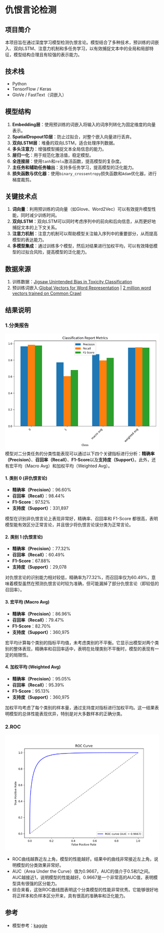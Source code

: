 # 仇恨言论检测

## 项目简介
本项目旨在通过深度学习模型检测仇恨言论。模型结合了多种技术，预训练的词嵌入、双向LSTM、注意力机制和多任务学习，以有效捕捉文本中的全局和局部特征，模型结构合理且有较强的表示能力。

## 技术栈
- Python
- TensorFlow / Keras
- GloVe / FastText（词嵌入）

## 模型结构
1. **Embedding层**：使用预训练的词嵌入将输入的词序列转化为固定维度的向量表示。
2. **SpatialDropout1D层**：防止过拟合，对整个嵌入向量进行丢弃。
3. **双向LSTM层**：堆叠的双向LSTM，适合处理序列数据。
4. **多头注意力**：增强模型捕捉文本全局信息的能力。
5. **层归一化**：用于规范化激活值，稳定模型。
6. **全连接层**：使用`tanh`和`relu`激活函数，提高模型的复杂度。
7. **主任务和辅助任务输出**：支持多任务学习，提高模型的泛化能力。
8. **损失函数与优化器**：使用`binary_crossentropy`损失函数和`Adam`优化器，进行梯度裁剪。

## 关键技术点
1. **词向量**：利用预训练的词向量（如Glove、Word2Vec）可以有效提升模型性能，同时减少训练时间。
2. **双向LSTM**：双向LSTM可以同时考虑序列中的前向和后向信息，从而更好地捕捉文本的上下文关系。
3. **注意力机制**：注意力机制可以帮助模型关注输入序列中的重要部分，从而提高模型的表达能力。
4. **多模型集成**：通过训练多个模型，然后对结果进行加权平均，可以有效降低模型的过拟合风险，提高模型的泛化能力。

## 数据来源
1. 训练数据：[Jigsaw Unintended Bias in Toxicity Classification](https://www.kaggle.com/competitions/jigsaw-unintended-bias-in-toxicity-classification)
2. 预训练词嵌入:[Global Vectors for Word Representation](https://nlp.stanford.edu/projects/glove/) | [2 million word vectors trained on Common Crawl](https://fasttext.cc/docs/en/english-vectors.html)

## 结果说明

### 1.**分类报告**
![分类报告](src\result\ClassReport.png)
模型对二分类任务的分类性能表现可以通过以下四个关键指标进行分析：**精确率（Precision）**、**召回率（Recall）**、**F1-Score**以及**支持度（Support）**。此外，还有宏平均（Macro Avg）和加权平均（Weighted Avg）。

#### 1. **类别 0 (非仇恨言论)**
   - **精确率（Precision）**：96.60%
   - **召回率（Recall）**：98.44%
   - **F1-Score**：97.52%
   - **支持度（Support）**：331,897

   模型在识别非仇恨言论上表现非常好，精确率、召回率和 F1-Score 都很高，表明模型能有效区分正常言论，并且很少将仇恨言论误分类为正常言论。

#### 2. **类别 1 (仇恨言论)**
   - **精确率（Precision）**：77.32%
   - **召回率（Recall）**：60.49%
   - **F1-Score**：67.88%
   - **支持度（Support）**：29,078

   对仇恨言论的识别能力相对较低，精确率为77.32%，而召回率仅为60.49%，意味着模型虽然在预测仇恨言论时较为准确，但可能漏掉了部分仇恨言论（即较低的召回率）。

#### 3. **宏平均 (Macro Avg)**
   - **精确率（Precision）**：86.96%
   - **召回率（Recall）**：79.47%
   - **F1-Score**：82.70%
   - **支持度（Support）**：360,975

   宏平均计算每个类别的指标平均值，未考虑类别的不平衡。它显示出模型对两个类别的整体表现，精确率和召回率适中，表明在处理类别不平衡时，模型的表现有一定的局限性。

#### 4. **加权平均 (Weighted Avg)**
   - **精确率（Precision）**：95.05%
   - **召回率（Recall）**：95.39%
   - **F1-Score**：95.13%
   - **支持度（Support）**：360,975

   加权平均考虑了每个类别的样本量，通过支持度对指标进行加权平均。这一结果表明模型的总体性能表现优异，特别是对大多数样本的正确分类。

### 2.**ROC**
![ROC](src\result\ROC.png) 
   - ROC曲线越靠近左上角，模型的性能越好。结果中的曲线非常接近左上角，说明模型的分类效果非常好。
   - AUC（Area Under the Curve）值为0.9667，AUC的值介于0.5和1之间。AUC越接近1，说明模型的性能越好。0.9667是一个非常高的AUC值，表明模型具有很强的区分能力。
   - 综合来看，这张ROC曲线图表明这个分类模型的性能非常优秀。它能够很好地将正样本和负样本区分开来，具有很高的准确率和泛化能力。

## 参考
- 模型参考：[kaggle](https://www.kaggle.com/code/thousandvoices/simple-lstm/script)